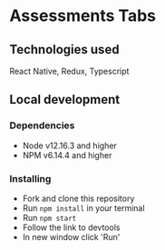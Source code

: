 # Assessments Tabs

## Technologies used
  React Native, Redux, Typescript

## Local development

### Dependencies
* Node v12.16.3 and higher
* NPM v6.14.4 and higher

### Installing
* Fork and clone this repository
* Run `npm install` in your terminal
* Run `npm start`
* Follow the link to devtools
* In new window click 'Run'
